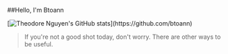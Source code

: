 ##Hello, I'm Btoann

[![Theodore Nguyen's GitHub stats]([https://github-readme-stats.vercel.app/api?username=btoann&show_icons=true&&theme=dark#gh-dark-mode-only&hide_border=true](https://github-readme-stats.vercel.app/api?username=btoann&show_icons=true&&theme=dark#gh-dark-mode-only&hide_border=true)https://github-readme-stats.vercel.app/api?username=btoann&show_icons=true&&theme=dark#gh-dark-mode-only&hide_border=true)](https://github.com/btoann)

> If you're not a good shot today, don't worry.
> There are other ways to be useful.
